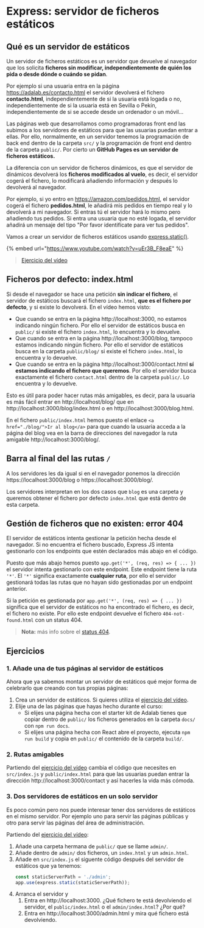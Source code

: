# Express: servidor de ficheros estáticos

## Qué es un servidor de estáticos

Un servidor de ficheros estáticos es un servidor que devuelve al navegador que los solicita **ficheros sin modificar, independientemente de quién los pida o desde dónde o cuándo se pidan**.

Por ejemplo si una usuaria entra en la página https://adalab.es/contacto.html el servidor devolverá el fichero **contacto.html**, independientemente de si la usuaria está logada o no, independientemente de si la usuaria está en Sevilla o Pekín, independientemente de si se accede desde un ordenador o un móvil...

Las páginas web que desarrollamos como programadoras front end las subimos a los servidores de estáticos para que las usuarias puedan entrar a ellas. Por ello, normalmente, en un servidor tenemos la programación de back end dentro de la carpeta `src/` y la programación de front end dentro de la carpeta `public/`. Por cierto un **GitHub Pages es un servidor de ficheros estáticos.**

La diferencia con un servidor de ficheros dinámicos, es que el servidor de dinámicos devolverá los **ficheros modificados al vuelo**, es decir, el servidor cogerá el fichero, lo modificará añadiendo información y después lo devolverá al navegador.

Por ejemplo, si yo entro en https://amazon.com/pedidos.html, el servidor cogerá el fichero **pedidos.html**, le añadirá mis pedidos en tiempo real y lo devolverá a mi navegador. Si entras tú el servidor hará lo mismo pero añadiendo tus pedidos. Si entra una usuaria que no esté logada, el servidor añadirá un mensaje del tipo "Por favor identifícate para ver tus pedidos".

Vamos a crear un servidor de ficheros estáticos usando [express.static()](http://expressjs.com/en/4x/api.html#express.static).

{% embed url="https://www.youtube.com/watch?v=uEr3B_F8eaE" %}

> [Ejercicio del vídeo](https://github.com/Adalab/ejercicios-de-los-materiales/tree/main/promo-l/4-3-express-static-server)

## Ficheros por defecto: index.html

Si desde el navegador se hace una petición **sin indicar el fichero**, el servidor de estáticos buscará el fichero `index.html`, **que es el fichero por defecto**, y si existe lo devolverá. En el vídeo hemos visto:

- Que cuando se entra en la página http://localhost:3000, no estamos indicando ningún fichero. Por ello el servidor de estáticos busca en `public/` si existe el fichero `index.html`, lo encuentra y lo devuelve.
- Que cuando se entra en la página http://localhost:3000/blog, tampoco estamos indicando ningún fichero. Por ello el servidor de estáticos busca en la carpeta `public/blog/` si existe el fichero `index.html`, lo encuentra y lo devuelve.
- Que cuando se entra en la página http://localhost:3000/contact.html **sí estamos indicando el fichero que queremos**. Por ello el servidor busca exactamente el fichero `contact.html` dentro de la carpeta `public/`. Lo encuentra y lo devuelve.

Esto es útil para poder hacer rutas más amigables, es decir, para la usuaria es más fácil entrar en http://localhost/blog/ que en http://localhost:3000/blog/index.html o en http://localhost:3000/blog.html.

En el fichero `public/index.html` hemos puesto el enlace `<a href="./blog/">Ir al blog</a>` para que cuando la usuaria acceda a la página del blog vea en la barra de direcciones del navegador la ruta amigable http://localhost:3000/blog/.

## Barra al final del las rutas `/`

A los servidores les da igual si en el navegador ponemos la dirección https://localhost:3000/blog o https://localhost:3000/blog/.

Los servidores interpretan en los dos casos que `blog` es una carpeta y queremos obtener el fichero por defecto `index.html` que está dentro de esta carpeta.

## Gestión de ficheros que no existen: error 404

El servidor de estáticos intenta gestionar la petición hecha desde el navegador. Si no encuentra el fichero buscado, Express JS intenta gestionarlo con los endpoints que estén declarados más abajo en el código.

Puesto que más abajo hemos puesto `app.get('*', (req, res) => { ... })` el servidor intenta gestionarlo con este endpoint. Este endpoint tiene la ruta `'*'`. El `'*'` significa exactamente **cualquier ruta**, por ello el servidor gestionará todas las rutas que no hayan sido gestionadas por un endpoint anterior.

Si la petición es gestionada por `app.get('*', (req, res) => { ... })` significa que el servidor de estáticos no ha encontrado el fichero, es decir, el fichero no existe. Por ello este endpoint devuelve el fichero `404-not-found.html` con un status 404.

> **Nota:** más info sobre el [status 404](https://developer.mozilla.org/es/docs/Web/HTTP/Status/404).

## Ejercicios

### 1. Añade una de tus páginas al servidor de estáticos

Ahora que ya sabemos montar un servidor de estáticos qué mejor forma de celebrarlo que creando con tus propias páginas:

1. Crea un servidor de estáticos. Si quieres utiliza el [ejercicio del vídeo](https://github.com/Adalab/ejercicios-de-los-materiales/tree/main/promo-l/4-3-express-static-server).
1. Elije una de las páginas que hayas hecho durante el curso:
   - Si elijes una página hecha con el starter kit de Adalab tienes que copiar dentro de `public/` los ficheros generados en la carpeta `docs/` con `npm run docs`.
   - Si elijes una página hecha con React abre el proyecto, ejecuta `npm run build` y copia en `public/` el contenido de la carpeta `build/`.

### 2. Rutas amigables

Partiendo del [ejercicio del vídeo](https://github.com/Adalab/ejercicios-de-los-materiales/tree/main/promo-l/4-3-express-static-server) cambia el código que necesites en `src/index.js` y `public/index.html` para que las usuarias puedan entrar la dirección http://localhost:3000/contact y así hacerles la vida más cómoda.

### 3. Dos servidores de estáticos en un solo servidor

Es poco común pero nos puede interesar tener dos servidores de estáticos en el mismo servidor. Por ejemplo uno para servir las páginas públicas y otro para servir las páginas del área de administración.

Partiendo del [ejercicio del vídeo](https://github.com/Adalab/ejercicios-de-los-materiales/tree/main/promo-l/4-3-express-static-server):

1. Añade una carpeta hermana de `public/` que se llame `admin/`.
1. Añade dentro de `admin/` dos ficheros, un `index.html` y un `admin.html`.
1. Añade en `src/index.js` el siguente código después del servidor de estáticos que ya tenemos:
   ```js
   const staticServerPath = './admin';
   app.use(express.static(staticServerPath));
   ```
1. Arranca el servidor y
   1. Entra en http://localhost:3000. ¿Qué fichero te está devolviendo el servidor, el `public/index.html` o el `admin/index.html`? ¿Por qué?
   1. Entra en http://localhost:3000/admin.html y mira qué fichero está devolviendo.
